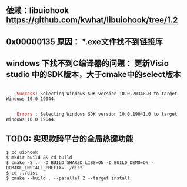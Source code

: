 ## 依赖：libuiohook  https://github.com/kwhat/libuiohook/tree/1.2

## 0x00000135 原因： *.exe文件找不到链接库

## windows 下找不到C编译器的问题： 更新Visio studio 中的SDK版本，大于cmake中的select版本
<p>
  <code>
    <font color=Red>Success</font>: Selecting Windows SDK version 10.0.20348.0 to target Windows 10.0.19044.</code>
</p>
<p>
  <code>
    <font color=Red>Errors </font>: Selecting Windows SDK version 10.0.19041.0 to target Windows 10.0.19044.</code>
</p>


## TODO: 实现款跨平台的全局热键功能

```$ git clone https://github.com/kwhat/libuiohook
$ cd uiohook
$ mkdir build && cd build
$ cmake -S .. -D BUILD_SHARED_LIBS=ON -D BUILD_DEMO=ON -DCMAKE_INSTALL_PREFIX=../dist
$ cd ../dist
$ cmake --build . --parallel 2 --target install